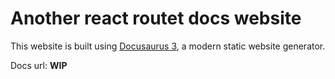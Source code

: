 # Another react routet docs website

This website is built using [Docusaurus 3](https://docusaurus.io/), a modern static website generator.

Docs url: **WIP**
